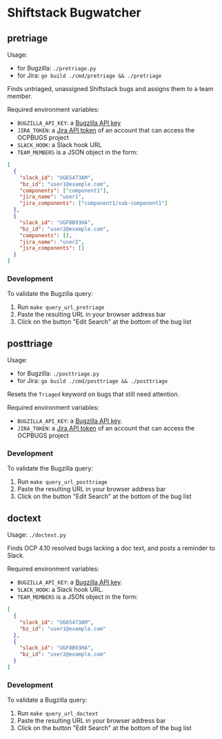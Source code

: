 # Shiftstack Bugwatcher

## pretriage

Usage:
* for Bugzilla: `./pretriage.py`
* for Jira: `go build ./cmd/pretriage && ./pretriage`

Finds untriaged, unassigned Shiftstack bugs and assigns them to a team member.

Required environment variables:

* `BUGZILLA_API_KEY`: a [Bugzilla API key](https://bugzilla.redhat.com/userprefs.cgi?tab=apikey)
* `JIRA_TOKEN`: a [Jira API token](https://issues.redhat.com/secure/ViewProfile.jspa?selectedTab=com.atlassian.pats.pats-plugin:jira-user-personal-access-tokens) of an account that can access the OCPBUGS project
* `SLACK_HOOK`: a Slack hook URL
* `TEAM_MEMBERS` is a JSON object in the form:

```json
[
  {
    "slack_id": "UG65473AM",
    "bz_id": "user1@example.com",
    "components": ["component1"],
    "jira_name": "user1",
    "jira_components": ["component1/sub-component1"]
  },
  {
    "slack_id": "UGF8B93HA",
    "bz_id": "user2@example.com",
    "components": [],
    "jira_name": "user2",
    "jira_components": []
  }
]
```

### Development

To validate the Bugzilla query:

1. Run `make query_url_pretriage`
1. Paste the resulting URL in your browser address bar
1. Click on the button "Edit Search" at the bottom of the bug list

## posttriage

Usage:
* for Bugzilla: `./posttriage.py`
* for Jira: `go build ./cmd/posttriage && ./posttriage`

Resets the `Triaged` keyword on bugs that still need attention.

Required environment variables:

* `BUGZILLA_API_KEY`: a [Bugzilla API key](https://bugzilla.redhat.com/userprefs.cgi?tab=apikey). 
* `JIRA_TOKEN`: a [Jira API token](https://issues.redhat.com/secure/ViewProfile.jspa?selectedTab=com.atlassian.pats.pats-plugin:jira-user-personal-access-tokens) of an account that can access the OCPBUGS project

### Development

To validate the Bugzilla query:

1. Run `make query_url_posttriage`
1. Paste the resulting URL in your browser address bar
1. Click on the button "Edit Search" at the bottom of the bug list

## doctext

Usage: `./doctext.py`

Finds OCP 4.10 resolved bugs lacking a doc text, and posts a reminder to Slack.

Required environment variables:

* `BUGZILLA_API_KEY`: a [Bugzilla API key](https://bugzilla.redhat.com/userprefs.cgi?tab=apikey). 
* `SLACK_HOOK`: a Slack hook URL.
* `TEAM_MEMBERS` is a JSON object in the form:

```json
[
  {
    "slack_id": "UG65473AM",
    "bz_id": "user1@example.com"
  },
  {
    "slack_id": "UGF8B93HA",
    "bz_id": "user2@example.com"
  }
]
```

### Development

To validate a Bugzilla query:

1. Run `make query_url_doctext`
1. Paste the resulting URL in your browser address bar
1. Click on the button "Edit Search" at the bottom of the bug list
